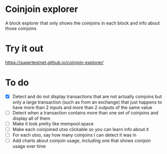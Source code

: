 # Coinjoin explorer
A block explorer that only shows the coinjoins in each block and info about those coinjoins

# Try it out

https://supertestnet.github.io/coinjoin-explorer/

# To do

* [x] Detect and do not display transactions that are not actually coinjoins but only a large transaction (such as from an exchange) that just happens to have more than 2 inputs and more than 2 outputs of the same value
* [ ] Detect when a transaction contains more than one set of coinjoins and display all of them
* [ ] Make it look pretty like mempool.space
* [ ] Make each coinjoined utxo clickable so you can learn info about it
* [ ] For each utxo, say how many coinjoins I can detect it was in
* [ ] Add charts about coinjoin usage, including one that shows coinjoin usage over time
